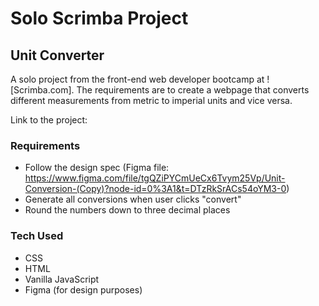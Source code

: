 # Solo Scrimba Project
## Unit Converter
A solo project from the front-end web developer bootcamp at ![Scrimba.com]. The requirements are to create a webpage that converts different measurements from metric to imperial units and vice versa. 

Link to the project: 

### Requirements
- Follow the design spec (Figma file: https://www.figma.com/file/tgQZiPYCmUeCx6Tvym25Vp/Unit-Conversion-(Copy)?node-id=0%3A1&t=DTzRkSrACs54oYM3-0)
- Generate all conversions when user clicks "convert"
- Round the numbers down to three decimal places

### Tech Used
- CSS
- HTML
- Vanilla JavaScript
- Figma (for design purposes)